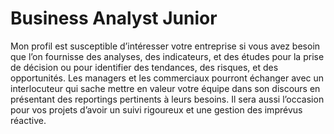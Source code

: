 # Business Analyst Junior

Mon profil est susceptible d’intéresser votre entreprise si vous avez besoin que l’on fournisse des analyses, des indicateurs, et des études pour la prise de décision ou pour identifier des tendances, des risques, et des opportunités. 
Les managers et les commerciaux pourront échanger avec un interlocuteur qui sache mettre en valeur votre équipe dans son discours en présentant des reportings pertinents à leurs besoins.
Il sera aussi l’occasion pour vos projets d’avoir un suivi rigoureux et une gestion des imprévus réactive.
